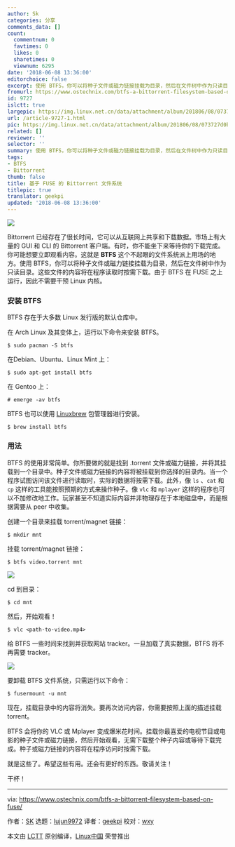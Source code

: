 ```yaml
---
author: Sk
categories: 分享
comments_data: []
count:
  commentnum: 0
  favtimes: 0
  likes: 0
  sharetimes: 0
  viewnum: 6295
date: '2018-06-08 13:36:00'
editorchoice: false
excerpt: 使用 BTFS，你可以将种子文件或磁力链接挂载为目录，然后在文件树中作为只读目录。这些文件的内容将在程序读取时按需下载。
fromurl: https://www.ostechnix.com/btfs-a-bittorrent-filesystem-based-on-fuse/
id: 9727
islctt: true
largepic: https://img.linux.net.cn/data/attachment/album/201806/08/073727d0blkrxr005qkvxc.png
url: /article-9727-1.html
pic: https://img.linux.net.cn/data/attachment/album/201806/08/073727d0blkrxr005qkvxc.png.thumb.jpg
related: []
reviewer: ''
selector: ''
summary: 使用 BTFS，你可以将种子文件或磁力链接挂载为目录，然后在文件树中作为只读目录。这些文件的内容将在程序读取时按需下载。
tags:
- BTFS
- Bittorrent
thumb: false
title: 基于 FUSE 的 Bittorrent 文件系统
titlepic: true
translator: geekpi
updated: '2018-06-08 13:36:00'
---
```


![](/data/attachment/album/201806/08/073727d0blkrxr005qkvxc.png)


Bittorrent 已经存在了很长时间，它可以从互联网上共享和下载数据。市场上有大量的 GUI 和 CLI 的 Bittorrent 客户端。有时，你不能坐下来等待你的下载完成。你可能想要立即观看内容。这就是 **BTFS** 这个不起眼的文件系统派上用场的地方。使用 BTFS，你可以将种子文件或磁力链接挂载为目录，然后在文件树中作为只读目录。这些文件的内容将在程序读取时按需下载。由于 BTFS 在 FUSE 之上运行，因此不需要干预 Linux 内核。


### 安装 BTFS


BTFS 存在于大多数 Linux 发行版的默认仓库中。


在 Arch Linux 及其变体上，运行以下命令来安装 BTFS。



```
$ sudo pacman -S btfs

```

在Debian、Ubuntu、Linux Mint 上：



```
$ sudo apt-get install btfs

```

在 Gentoo 上：



```
# emerge -av btfs

```

BTFS 也可以使用 [Linuxbrew](https://www.ostechnix.com/linuxbrew-common-package-manager-linux-mac-os-x/) 包管理器进行安装。



```
$ brew install btfs

```

### 用法


BTFS 的使用非常简单。你所要做的就是找到 .torrent 文件或磁力链接，并将其挂载到一个目录中。种子文件或磁力链接的内容将被挂载到你选择的目录内。当一个程序试图访问该文件进行读取时，实际的数据将按需下载。此外，像 `ls` 、`cat` 和 `cp` 这样的工具能按照预期的方式来操作种子。像 `vlc` 和 `mplayer` 这样的程序也可以不加修改地工作。玩家甚至不知道实际内容并非物理存在于本地磁盘中，而是根据需要从 peer 中收集。


创建一个目录来挂载 torrent/magnet 链接：



```
$ mkdir mnt

```

挂载 torrent/magnet 链接：



```
$ btfs video.torrent mnt

```

![](/data/attachment/album/201806/08/073727kqbnx4rq6rg4u83r.png)


cd 到目录：



```
$ cd mnt

```

然后，开始观看！



```
$ vlc <path-to-video.mp4>

```

给 BTFS 一些时间来找到并获取网站 tracker。一旦加载了真实数据，BTFS 将不再需要 tracker。


![](/data/attachment/album/201806/08/073729snquq6g2unwm2fgz.png)


要卸载 BTFS 文件系统，只需运行以下命令：



```
$ fusermount -u mnt

```

现在，挂载目录中的内容将消失。要再次访问内容，你需要按照上面的描述挂载 torrent。


BTFS 会将你的 VLC 或 Mplayer 变成爆米花时间。挂载你最喜爱的电视节目或电影的种子文件或磁力链接，然后开始观看，无需下载整个种子内容或等待下载完成。种子或磁力链接的内容将在程序访问时按需下载。


就是这些了。希望这些有用。还会有更好的东西。敬请关注！


干杯！




---


via: <https://www.ostechnix.com/btfs-a-bittorrent-filesystem-based-on-fuse/>


作者：[SK](https://www.ostechnix.com/author/sk/) 选题：[lujun9972](https://github.com/lujun9972) 译者：[geekpi](https://github.com/geekpi) 校对：[wxy](https://github.com/wxy)


本文由 [LCTT](https://github.com/LCTT/TranslateProject) 原创编译，[Linux中国](https://linux.cn/) 荣誉推出